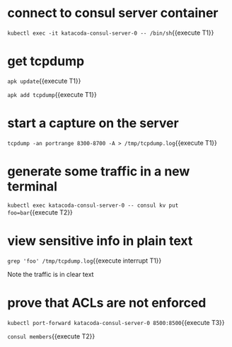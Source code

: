 # connect to consul server container

`kubectl exec -it katacoda-consul-server-0 -- /bin/sh`{{execute T1}}

# get tcpdump

`apk update`{{execute T1}}

`apk add tcpdump`{{execute T1}}

# start a capture on the server

`tcpdump -an portrange 8300-8700 -A > /tmp/tcpdump.log`{{execute T1}}

# generate some traffic in a new terminal

`kubectl exec katacoda-consul-server-0 -- consul kv put foo=bar`{{execute T2}}

# view sensitive info in plain text

`grep 'foo' /tmp/tcpdump.log`{{execute interrupt T1}}

Note the traffic is in clear text

# prove that ACLs are not enforced

`kubectl port-forward katacoda-consul-server-0 8500:8500`{{execute T3}}

`consul members`{{execute T2}}
